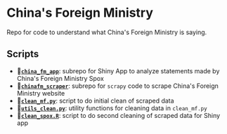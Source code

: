 # China's Foreign Ministry
Repo for code to understand what China's Foreign Ministry is saying.

## Scripts
- 📁[**`china_fm_app`**](china_fm_app): subrepo for Shiny App to analyze statements made by China's Foreign Ministry Spox
- 📁[**`chinafm_scraper`**](chinafm_scraper): subrepo for `scrapy` code to scrape China's Foreign Ministry website
- 📄[**`clean_mf.py`**](clean_mf.py): script to do initial clean of scraped data
- 📄[**`utils_clean.py`**](utils_clean.py): utility functions for cleaning data in `clean_mf.py`
- 📄[**`clean_spox.R`**](clean_spox.R): script to do second cleaning of scraped data for Shiny app
